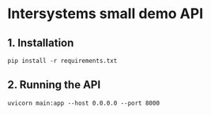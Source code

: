# Intersystems small demo API

## 1. Installation

```
pip install -r requirements.txt
```

## 2. Running the API
```
uvicorn main:app --host 0.0.0.0 --port 8000
```
